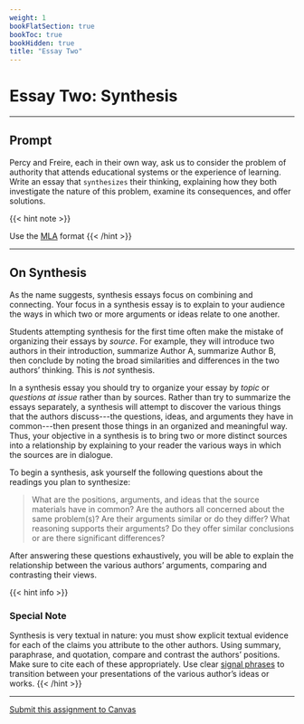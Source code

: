 ```yaml
---
weight: 1
bookFlatSection: true
bookToc: true
bookHidden: true
title: "Essay Two"
---
```


# Essay Two: Synthesis

---

## Prompt

Percy and Freire, each in their own way, ask us to consider the problem of authority that attends educational systems or the experience of learning. Write an essay that `synthesizes` their thinking, explaining how they both investigate the nature of this problem, examine its consequences, and offer solutions.


{{< hint note >}} 

<span style="color: var(--circle-dots)"><i class="far fa-dot-circle"></i></span> Use the [MLA](/resources/open-handbook/chapter-11-mla/) format
{{< /hint >}} 


---

## On Synthesis

As the name suggests, synthesis essays focus on combining and connecting. Your focus in a synthesis essay is to explain to your audience the ways in which two or more arguments or ideas relate to one another.

Students attempting synthesis for the first time often make the mistake of organizing their essays by *source*. For example, they will introduce two authors in their introduction, summarize Author A, summarize Author B, then conclude by noting the broad similarities and differences in the two authors’ thinking. This is *not* synthesis.

In a synthesis essay you should try to organize your essay by *topic* or *questions at issue* rather than by sources. Rather than try to summarize the essays separately, a synthesis will attempt to discover the various things that the authors discuss---the questions, ideas, and arguments they have in common---then present those things in an organized and meaningful way. Thus, your objective in a synthesis is to bring two or more distinct sources into a relationship by explaining to your reader the various ways in which the sources are in dialogue.

To begin a synthesis, ask yourself the following questions about the readings you plan to synthesize:

>What are the positions, arguments, and ideas that the source materials have in common? Are the authors all concerned about the same problem(s)? Are their arguments similar or do they differ? What reasoning supports their arguments? Do they offer similar conclusions or are there significant differences?

After answering these questions exhaustively, you will be able to explain the relationship between the various authors’ arguments, comparing and contrasting their views.

{{< hint info >}}
### <i class="fas fa-exclamation-triangle"></i> Special Note

Synthesis is very textual in nature: you must show explicit textual evidence for each of the claims you attribute to the other authors. Using summary, paraphrase, and quotation, compare and contrast the authors’ positions. Make sure to cite each of these appropriately. Use clear [signal phrases](/resources/open-handbook/chapter-8/#working-with-sources) to transition between your presentations of the various author’s ideas or works.
{{< /hint >}}


---

<i class="fa fa-cloud-upload-alt"></i> [Submit this assignment to Canvas](https://canvas.dartmouth.edu)
